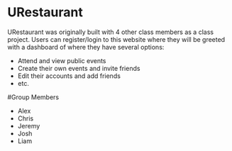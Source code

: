 # URestaurant

URestaurant was originally built with 4 other class members as a class project. Users can register/login to this website where they will be greeted with a dashboard of where they have several options: 
- Attend and view public events 
- Create their own events and invite friends 
- Edit their accounts and add friends 
- etc.

#Group Members
- Alex
- Chris
- Jeremy
- Josh
- Liam
